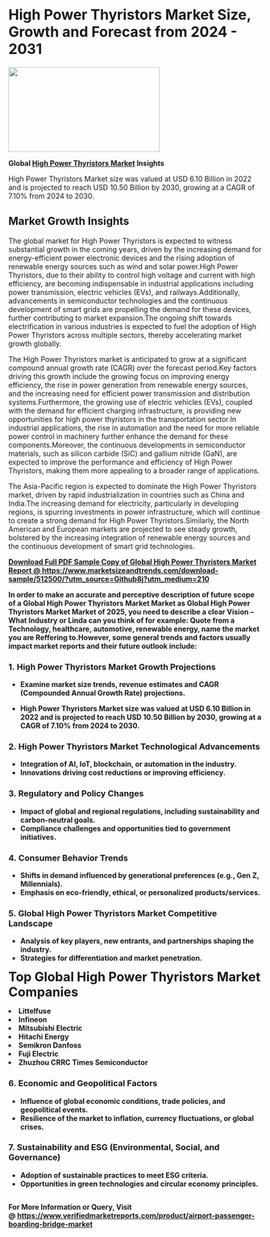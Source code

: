 <H1>High Power Thyristors Market Size, Growth and Forecast from 2024 - 2031</H1><img class="aligncenter size-medium wp-image-584254" src="https://thirdeyenews.in/wp-content/uploads/2024/09/Global-Market-Research-300x168.jpeg" alt="" width="300" height="168" /><p><strong>Global&nbsp;<a href="https://www.marketsizeandtrends.com/download-sample/512500/?utm_source=Github8j?utm_medium=210">High Power Thyristors Market</a> Insights</strong></p><p>High Power Thyristors Market size was valued at USD 6.10 Billion in 2022 and is projected to reach USD 10.50 Billion by 2030, growing at a CAGR of 7.10% from 2024 to 2030.</p><p><h2>Market Growth Insights</h2> <p>The global market for High Power Thyristors is expected to witness substantial growth in the coming years, driven by the increasing demand for energy-efficient power electronic devices and the rising adoption of renewable energy sources such as wind and solar power.High Power Thyristors, due to their ability to control high voltage and current with high efficiency, are becoming indispensable in industrial applications including power transmission, electric vehicles (EVs), and railways.Additionally, advancements in semiconductor technologies and the continuous development of smart grids are propelling the demand for these devices, further contributing to market expansion.The ongoing shift towards electrification in various industries is expected to fuel the adoption of High Power Thyristors across multiple sectors, thereby accelerating market growth globally.</p> <p><strong><a href="#"></a></strong></p> <p>The High Power Thyristors market is anticipated to grow at a significant compound annual growth rate (CAGR) over the forecast period.Key factors driving this growth include the growing focus on improving energy efficiency, the rise in power generation from renewable energy sources, and the increasing need for efficient power transmission and distribution systems.Furthermore, the growing use of electric vehicles (EVs), coupled with the demand for efficient charging infrastructure, is providing new opportunities for high power thyristors in the transportation sector.In industrial applications, the rise in automation and the need for more reliable power control in machinery further enhance the demand for these components.Moreover, the continuous developments in semiconductor materials, such as silicon carbide (SiC) and gallium nitride (GaN), are expected to improve the performance and efficiency of High Power Thyristors, making them more appealing to a broader range of applications.<p>The Asia-Pacific region is expected to dominate the High Power Thyristors market, driven by rapid industrialization in countries such as China and India.The increasing demand for electricity, particularly in developing regions, is spurring investments in power infrastructure, which will continue to create a strong demand for High Power Thyristors.Similarly, the North American and European markets are projected to see steady growth, bolstered by the increasing integration of renewable energy sources and the continuous development of smart grid technologies.</p> <p><strong><a href="#"></p><p><span class=""><strong>Download Full PDF Sample Copy of Global High Power Thyristors Market Report</strong> @ <a href="https://www.marketsizeandtrends.com/download-sample/512500/?utm_source=Github8j?utm_medium=210" target="_blank">https://www.marketsizeandtrends.com/download-sample/512500/?utm_source=Github8j?utm_medium=210</a></span></p><p>In order to make an accurate and perceptive description of future scope of a Global&nbsp;High Power Thyristors Market Market as Global&nbsp;High Power Thyristors Market Market of 2025, you need to describe a clear Vision &ndash; What Industry or Linda can you think of for example: Quote from a Technology, healthcare, automotive, renewable energy, name the market you are Reffering to.However, some general trends and factors usually impact market reports and their future outlook include:</p><h3>1.&nbsp;<strong>High Power Thyristors Market Growth Projections</strong></h3><ul><li>Examine market size trends, revenue estimates and CAGR (Compounded Annual Growth Rate) projections.</li><li><p>High Power Thyristors Market size was valued at USD 6.10 Billion in 2022 and is projected to reach USD 10.50 Billion by 2030, growing at a CAGR of 7.10% from 2024 to 2030.</p></li></ul><h3>2.&nbsp;<strong>High Power Thyristors Market Technological Advancements</strong></h3><ul><li>Integration of AI, IoT, blockchain, or automation in the industry.</li><li>Innovations driving cost reductions or improving efficiency.</li></ul><h3>3.&nbsp;<strong>Regulatory and Policy Changes</strong></h3><ul><li>Impact of global and regional regulations, including sustainability and carbon-neutral goals.</li><li>Compliance challenges and opportunities tied to government initiatives.</li></ul><h3>4.&nbsp;<strong>Consumer Behavior Trends</strong></h3><ul><li>Shifts in demand influenced by generational preferences (e.g., Gen Z, Millennials).</li><li>Emphasis on eco-friendly, ethical, or personalized products/services.</li></ul><h3>5.&nbsp;<strong>Global High Power Thyristors Market Competitive Landscape</strong></h3><ul><li>Analysis of key players, new entrants, and partnerships shaping the industry.</li><li>Strategies for differentiation and market penetration.</li></ul><p data-pm-slice="1 1 []"><span style="color: inherit; font-family: inherit; font-size: 25px;">Top Global High Power Thyristors Market Companies</span></p><div class="" data-test-id=""><p><li>Littelfuse</li><li> Infineon</li><li> Mitsubishi Electric</li><li> Hitachi Energy</li><li> Semikron Danfoss</li><li> Fuji Electric</li><li> Zhuzhou CRRC Times Semiconductor</li></p></div><h3>6.&nbsp;<strong>Economic and Geopolitical Factors</strong></h3><ul><li>Influence of global economic conditions, trade policies, and geopolitical events.</li><li>Resilience of the market to inflation, currency fluctuations, or global crises.</li></ul><h3>7.&nbsp;<strong>Sustainability and ESG (Environmental, Social, and Governance)</strong></h3><ul><li>Adoption of sustainable practices to meet ESG criteria.</li><li>Opportunities in green technologies and circular economy principles.</li></ul><h2><strong style="font-size: 14px;">For More Information or Query, Visit @&nbsp;</strong><a style="background-color: #ffffff; font-size: 14px;" href="https://www.marketsizeandtrends.com/report/high-power-thyristors-market/" target="_blank">https://www.verifiedmarketreports.com/product/airport-passenger-boarding-bridge-market</a></h2>